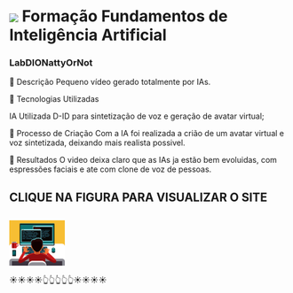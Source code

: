 <h1>
    <a  href="https://www.dio.me/">
     <img align="center" width="40px" src="https://hermes.digitalinnovation.one/assets/diome/logo-minimized.png"></a>
    <span>Formação Fundamentos de Inteligência Artificial</span>
</h1>

### LabDIONattyOrNot ###

📝 Descrição
Pequeno vídeo gerado totalmente por IAs.

🎯 Tecnologias Utilizadas

IA Utilizada D-ID para sintetização de voz e geração de avatar virtual;

🚨 Processo de Criação
Com a IA foi realizada a crião  de um avatar virtual e voz sintetizada, deixando mais realista possivel. 

🚀 Resultados
O video deixa claro que as IAs ja estão bem evoluidas, com espressões faciais e ate com clone de voz de pessoas.

<h2>CLIQUE NA FIGURA PARA VISUALIZAR O SITE<h2>
    <h3>
 <a  href="https://studio.d-id.com/share?id=bed0032bb059d1bb04843a26dee69061&utm_source=copy">
  <img align="center" width="100px" src="https://github.com/Rodrigocolorado/modulo-1-html/blob/main/images.png"></a>
</h3> 



☀☀☀☀👆👆👆👆👆☀☀☀☀
